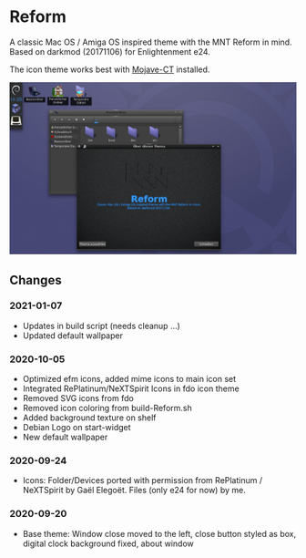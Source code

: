 # Reform
A classic Mac OS / Amiga OS inspired theme with the MNT Reform in mind.
Based on darkmod (20171106) for Enlightenment e24.

The icon theme works best with [Mojave-CT](https://github.com/zayronxio/Mojave-CT) installed.


![Screenshot](Reform-sources/shot-2020-10-05_16-20-19.jpg)


## Changes

### 2021-01-07
- Updates in build script (needs cleanup ...)
- Updated default wallpaper 

### 2020-10-05
- Optimized efm icons, added mime icons to main icon set
- Integrated RePlatinum/NeXTSpirit Icons in fdo icon theme
- Removed SVG icons from fdo
- Removed icon coloring from build-Reform.sh
- Added background texture on shelf
- Debian Logo on start-widget
- New default wallpaper

### 2020-09-24
- Icons: Folder/Devices ported with permission from RePlatinum / NeXTSpirit by Gaël Elegoët. Files (only e24 for now) by me.

### 2020-09-20
- Base theme: Window close moved to the left, close button styled as box, digital clock background fixed, about window